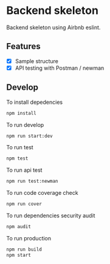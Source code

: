 # Backend skeleton

Backend skeleton using Airbnb eslint.

## Features

- [x] Sample structure
- [x] API testing with Postman / newman

## Develop

To install depedencies

```bash
npm install
```

To run develop

```bash
npm run start:dev
```

To run test

```bash
npm test
```

To run api test

```bash
npm run test:newman
```

To run code coverage check

```bash
npm run cover
```

To run dependencies security audit

```bash
npm audit
```

To run production

```bash
npm run build
npm start
```
